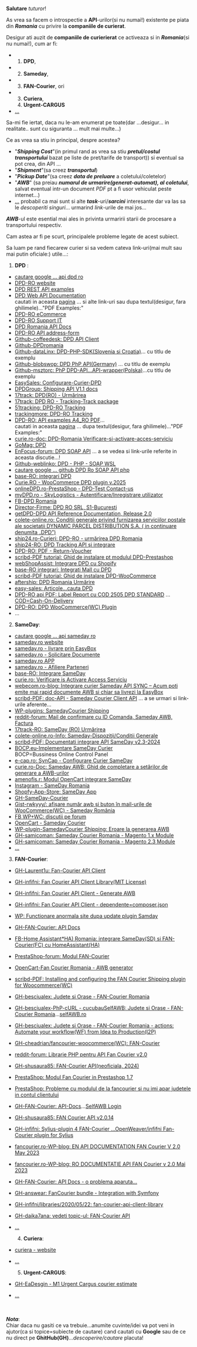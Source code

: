 **Salutare** *tuturor*!

As vrea sa facem o introspectie a **API**-urilor(si nu numai!) existente pe piata din ***Romania*** cu privire la **companiile de curierat**.

Desigur ati auzit de **companiile de curierierat** ce activeaza si in ***Romania***(si nu numai!), cum ar fi:
 
 - 1. **DPD**, 
 - 2. **Sameday**, 
 - 3. **FAN-Courier**, ori
 - 3. **Curiera**,
   4. **Urgent-CARGUS**
 - [...](https://www.scribd.com/document/349001559/sem-4)
 
Sa-mi fie iertat, daca nu le-am enumerat pe toate(dar ...desigur... in realitate.. sunt cu siguranta ... mult mai multe...)

Ce as vrea sa stiu in principal, despre acestea?

   - "***Shipping Cost***"(in primul rand as vrea sa stiu ***pretul/costul transportului*** bazat pe liste de pret/tarife de transport))
     si eventual sa pot crea, din API ...
   - "***Shipment***"(sa creez ***transportul***)
   - "***Pickup Date***"(sa creez ***data de preluare*** a coletului/coletelor)
   - "***AWB***" (sa preiau ***numarul de urmarire(generat-automat),  al coletului***, salvat eventual intr-un document *PDF* pt a fi usor vehiculat peste internet...)
   - [...](https://github.com/vnemes/POILocator/blob/master/locations.txt) probabil ca mai sunt si alte ***task***-uri/***sarcini*** interesante dar va las sa le *descoperiti singuri*... urmarind *link*-urile de mai jos...

  ***AWB***-ul este esential mai ales in privinta urmaririi starii de procesare a transportului respectiv.

  

Cam astea ar fi pe scurt, principalele probleme legate de acest subiect.

Sa luam pe rand fiecarew curier si sa vedem cateva link-uri(mai mult sau mai putin oficiale:) utile...:

1. **DPD** :
 - [cautare google ... api dpd ro](https://www.google.com/search?q=api+dpd+ro&sca_esv=42c55ce90fafe599&rlz=1C1CHBF_enRO1132RO1132&sxsrf=AHTn8zrq3lmx9Pab3kgM_ZmbRXMNp13zWA:1739972261989&source=lnt&tbs=lr:lang_1ro&lr=lang_ro&sa=X&ved=2ahUKEwj27ODk7c-LAxWNQfEDHX9WD5A4FBCnBXoECAQQBw&biw=1920&bih=911&dpr=1)
 - [DPD-RO website](https://www.dpd.com/ro/ro/)
 - [DPD REST API examples](]https://services.dpd.ro/api/api_examples.html)
 - [DPD Web API Documentation](https://api.dpd.ro/web-api.html)
   <br/>cautati in aceasta [pagina](https://api.dpd.ro/web-api.html) ... si alte link-uri sau dupa textul(desigur, fara ghilimele)..."PDF Examples:"
 - [DPD-RO eCommerce](https://www.dpd.com/ro/ro/e-commerce/)
 - [DPD-RO Support IT](https://www.dpd.com/ro/ro/suport-dpd/suport-it/)
 - [DPD Romania API Docs](https://www.aftership.com/carriers/dpd-ro/api)
 - [DPD-RO API address-form](https://services.dpd.ro/address_form/_README.txt)
 - [Github-coffeedesk: DPD API Client](https://github.com/coffeedesk/dpd-api-client-php)
 - [Github-DPDromania](https://github.com/DPDromania)
 - [Github-dataLinx: DPD-PHP-SDK(Slovenia si Croatia)](https://github.com/DataLinx/DPD-PHP-SDK)... cu titlu de exemplu
 - [Github-blobswop: DPD PhP API(Germany)](https://github.com/blobswop/dpd-php-api) ... cu titlu de exemplu
 - [Github-msztorc: PhP DPD-API...API-wrapper(Polska)](https://github.com/msztorc/php-dpd-api)...cu titlu de exemplu
 - [EasySales: Configurare-Curier-DPD](https://support.easy-sales.com/hc/ro/articles/360018572537-Configurare-Curier-DPD)
 - [DPDGroup: Shipping API V1.1 docs](https://nst-preprod.dpsin.dpdgroup.com/api/docs/#nst-shipment-api)
 - [17track: DPD(RO) - Urmărirea](https://www.17track.net/ro/carriers/dpd-ro)
 - [17track: DPD RO - Tracking-Track package](https://www.17track.net/id/carriers/dpd-ro)
 - [51tracking: DPD-RO Tracking](https://www.51tracking.com/dpd-ro-tracking-en)
 - [trackingmore: DPD-RO Tracking](https://www.trackingmore.com/dpd-ro-tracking.html)
 - [DPD-RO: API examples A4_RO PDF](https://api.dpd.ro/examples/A4_RO.pdf)...
   <br/>cautati in aceasta [pagina](https://api.dpd.ro/web-api.html) ... dupa textul(desigur, fara ghilimele)..."PDF Examples:"
 - [curie.ro-doc: DPD-Romania Verificare-si-activare-acces-serviciu](https://curie.ro/documentatie/dpd-romania-verificare-si-activare-acces-serviciu/)
 - [GoMag: DPD](https://help.gomag.ro/hc/ro/articles/360018703954-DPD)
 - [EnFocus-forum: DPD SOAP API](https://forum.enfocus.com/viewtopic.php?t=3796) ... a se vedea si link-urile referite in aceasta discutie...!
 - [Github-weblinko: DPD - PHP - SOAP WSL ](https://github.com/weblinko/php-dpd)
 - [cautare google ... github DPD Ro SOAP API php](https://www.google.com/search?q=github+DPD+Ro+SOAP+API+php&rlz=1C1CHBF_enRO1132RO1132&oq=github+DPD+Ro+SOAP+API+php&gs_lcrp=EgZjaHJvbWUyBggAEEUYOTIKCAEQABiABBiiBDIKCAIQABiABBiiBDIHCAMQABjvBTIKCAQQABiABBiiBDIHCAUQABjvBTIGCAYQRRhA0gEKMTcwMjJqMGoxNagCCLACAfEFSM0IcvDVlKvxBUjNCHLw1ZSr&sourceid=chrome&ie=UTF-8)
 - [base-RO: integrari DPD](https://base.com/ro-RO/integrari/dpd/)
 - [Curie.RO - WooCommerce DPD plugin v.2025](https://curie.ro/woocommerce-dpd/)
 - [onlineDPD.ro-PrestaShop - DPD-Test Contact-us](https://prestashop.onlinedpd.ro/en/contact-us)
 - [myDPD.ro - SkyLogistics - Autentificare/Inregistrare utilizator](https://mydpd.dpd.ro/)
 - [FB-DPD Romania](https://www.facebook.com/DPDRomania/posts/-angaj%C4%83m-curieri-%C3%AEn-echipa-dpd-devabeneficii-salariu-atractiv-bonusuri-de-perfor/970089625145653/)
 - [Director-Firme: DPD RO SRL, S1-Bucuresti](https://www.listafirme.ro/dpd-ro-srl-17117740/)
 - [getDPD-DPD API Reference Documentation, Release 2.0](https://getdpd.com/docs/api/DPDAPIReference.pdf)
 - [colete-online.ro: Conditii generale privind furnizarea serviciilor postale ale societatii DYNAMIC PARCEL DISTRIBUTION S.A. ( in continuare denumita „DPD”)](https://www.colete-online.ro/info/general-conditions-dpd)
 - [ship24.ro-Curieri: DPD-RO - urmărirea DPD Romania](https://www.ship24.com/ro/curieri/dpd-tracking/dpd-ro)
 - [ship24-RO: DPD Tracking API și integrare](https://www.ship24.com/ro/tracking-api/dpd)
 - [DPD-RO: PDF - Return-Voucher](https://api.dpd.ro/examples/ReturnVoucher_RO.pdf)
 - [scribd-PDF tutorial: Ghid de instalare pt modulul DPD-Prestashop](https://www.scribd.com/document/508750241/DPD-Prestashop-Documentatie-instalare-modul)
 - [webShopAssist: Integrare DPD cu Shopify](https://www.webshopassist.com/ro/dpd-app)
 - [base-RO integrari: Integrati Mall cu DPD](https://base.com/ro-RO/integrari/mall_dpd/)
 - [scribd-PDF tutorial: Ghid de instalare DPD-WooCommerce](https://www.scribd.com/document/499035622/Tutorial-DPD-WooCommerce)
 - [aftership: DPD Romania Urmărire](https://www.aftership.com/ro/carriers/dpd-ro)
 - [easy-sales: Articole...cauta DPD](https://support.easy-sales.com/hc/ro/profiles/380238451597-Razvan-Toader?after=ZN5vo2YAAAAAZPY1tmQAAAAAaRJuNiZsCwAA&filter_by=articles&sort_by=recent_user_activity)
 - [DPD-RO api PDF: Label Report cu COD 2505 DPD STANDARD](https://api.dpd.ro/examples/LabelWithCOD_RO.pdf) ... [COD=Cash-On-Delivery](https://forum.opencart.com/viewtopic.php?t=228473)
 - [DPD-RO: DPD WooCommerce(WC) Plugin](https://www.dpd.com/ro/en/e-commerce/woocommerce-plugin/)
 - ...

2. **SameDay**:

 - [cautare google ... api sameday ro](https://www.google.com/search?q=api+sameday+ro&sca_esv=99157084a6b2f2a0&rlz=1C1CHBF_enRO1132RO1132&sxsrf=AHTn8zolWwEqrj7jdzN7_v5GSFrAQJ8paQ:1739975946308&source=lnt&tbs=lr:lang_1ro&lr=lang_ro&sa=X&ved=2ahUKEwjU5cnB-8-LAxWRS_EDHXXzHmwQpwV6BAgBEAc&biw=1920&bih=911&dpr=1)
 - [sameday.ro website](https://sameday.ro/)
 - [sameday.ro - livrare prin EasyBox](https://sameday.ro/intrebari-frecvente/livrare-in-easybox/)
 - [sameday.ro - Solicitare Documente](https://sameday.ro/intrebari-frecvente/solicitare-documente/)
 - [sameday.ro APP](https://sameday.ro/intrebari-frecvente/sameday-app/)
 - [sameday.ro - Afiliere Parteneri](https://sameday.ro/parteneri-sameday/)
 - [base-RO: Integrare SameDay](https://base.com/ro-RO/integrari/sameday/)
 - [curie.ro: Verificare is Activare Access Serviciu](https://curie.ro/documentatie/sameday-verificare-si-activare-acces-serviciu/)
 - [webecom.ro-blog: Integrare curier Sameday API SYNC – Acum poti emite mai rapid documente AWB si chiar sa livrezi la EasyBox ](https://www.webecom.ro/blog/integrare-curier-sameday-api-sync-acum-poti-emite-mai-rapid-documente-awb-si-chiar-sa-livrezi-la-easybox/)
 - [scribd-PDF: doc-API - Sameday Courier Client API](https://www.scribd.com/document/468330897/descarca-documentatia-api-pdf) ... a se urmari si link-urile aferente...
 - [WP-plugins: SamedayCourier Shipping](https://ro.wordpress.org/plugins/samedaycourier-shipping/)
 - [reddit-forum: Mail de confirmare cu ID Comanda, Sameday AWB, Factura](https://www.reddit.com/r/programare/comments/1cnea28/mail_de_confirmare_cu_id_comanda_sameday_awb/)
 - [17track-RO: SameDay (RO) Urmărirea](https://www.17track.net/ro/carriers/sameday-%28ro%29)
 - [colete-online.ro-Info: Sameday-Dispoziţii/Conditii Generale](https://www.colete-online.ro/info/general-conditions-sameday)
 - [scribd-PDF: Documentati integrare API SameDay v2.3-2024](https://www.scribd.com/document/735502958/Documentatie-API-Sameday-v2-3-2024)
 - [BOCP.eu-Implementare SameDay Curier](https://www.bocp.eu/actualizari-actualizari-20/implementare_sameday_curier.htm)
   <br>BOCP=Bussiness Online Control Panel
 - [e-cap.ro: SynCap - Configurare Curier SameDay](https://support.e-cap.ro/ro/configurare-curier-sameday)
 - [curie.ro-Doc: Sameday AWB: Ghid de completare a setărilor de generare a AWB-urilor](https://curie.ro/documentatie/sameday-awb-ghid-de-completare-a-setarilor-de-generare-a-awb-urilor/)
 - [amenofis.r: Modul OpenCart integrare SameDay](https://amenofis.ro/modul-opencart-integrare-sameday)
 - [Instagram - SameDay Romania](https://www.instagram.com/sameday.romania/)
 - [Shopfy-App-Store: SameDay App](https://apps.shopify.com/samedayapp)
 - [GH-SameDay-Courier](https://github.com/sameday-courier)
 - [Gist-rwkyyy/: afișare număr awb și buton în mail-urile de WooCommerce(WC) - Sameday România](https://gist.github.com/rwkyyy/2c60bd8d7b4e0a4400b3c5f8971c76a1?permalink_comment_id=4256027)
 - [FB WP+WC: discutii pe forum](https://www.facebook.com/groups/967830243722613/posts/2019185788587048/)
 - [OpenCart - Sameday Courier](https://www.opencart.com/index.php?route=marketplace/extension/info&extension_id=36126&filter_search=shipping&filter_category_id=4&filter_license=0&filter_download_id=53&sort=date_modified)
 - [WP-plugin-SamedayCourier Shipping: Eroare la generarea AWB](https://wordpress.org/support/topic/eroare-la-generarea-awb/)
 - [GH-samicoman: Sameday Courier Romania - Magento 1.x Module](https://github.com/samicoman/nethuns_sameday)
 - [GH-samicoman: Sameday Courier Romania - Magento 2.3 Module](https://github.com/samicoman/nethuns_sameday_m2)
 - [...](https://www.google.com/search?q=github+sameday+php+romania&sca_esv=ec1d9ca90aff3fe1&rlz=1C1CHBF_enRO1132RO1132&sxsrf=AHTn8zqWHN0V1Dbbrxdtut1AR1Q7Ij9VoA%3A1739981451365&ei=iwK2Z7mEFre6wPAPvrSz6A0&ved=0ahUKEwj59cuCkNCLAxU3HRAIHT7aDN0Q4dUDCBA&uact=5&oq=github+sameday+php+romania&gs_lp=Egxnd3Mtd2l6LXNlcnAiGmdpdGh1YiBzYW1lZGF5IHBocCByb21hbmlhMgUQIRigATIFECEYoAEyBRAhGKABSIUVUPYGWI4TcAF4AZABAJgBpgGgAZ4IqgEDMC44uAEDyAEA-AEBmAIJoAKzCMICChAAGLADGNYEGEeYAwCIBgGQBgeSBwMxLjigB8AY&sclient=gws-wiz-serp)

 3. **FAN-Courier**:

 - [GH-Laurent1u: Fan-Courier API Client](https://github.com/Laurent1u/fan-courier)
 - [GH-infifni: Fan Courier API Client Library(MIT License)](https://github.com/infifni/fan-courier-api-client)
 - [GH-infifni: Fan Courier API Client - Generate AWB](https://github.com/infifni/fan-courier-api-client/blob/master/src/Request/GenerateAwb.php)
 - [GH-infifni: Fan Courier API Client - dependente=composer.json](https://github.com/infifni/fan-courier-api-client/blob/master/composer.json)
 - [WP: Functionare anormala site dupa update plugin Samday](https://wordpress.org/support/topic/functionare-anormala-site-dupa-update-plugin-samday/)
 - [GH-FAN-Courier: API Docs](https://github.com/FAN-Courier/API-Docs?fbclid=IwY2xjawIi19RleHRuA2FlbQIxMAABHbXaXMkUHplMAVwxFZE6Uknmtb3lrwmQhXbXEauTbqXo5WhpEoyCuPJvlA_aem_nyT3tGbfuZYDS8oD0QI6pA)
 - [FB-Home Assistant*HA) Romania: integrare SameDay(SD) si FAN-Courier(FC) cu HomeAssistant(HA)](https://www.facebook.com/groups/HomeAssistantRomania/posts/7850718131697247/)
 - [PrestaShop-forum: Modul FAN-Courier](https://www.prestashop.com/forums/topic/215417-modul-fan-courier/)
 - [OpenCart-Fan Courier Romania - AWB generator](https://www.opencart.com/index.php?route=marketplace/extension/info&extension_id=29736&filter_category_id=5&filter_download_id=39&sort=price&page=9)
 - [scribd-PDF: Installing and configuring the FAN Courier Shipping plugin for Woocommerce(WC)](https://www.scribd.com/document/312860471/Installing-and-Configuring-the-FAN-Courier-Shipping-Plugin-for-Woocommerce)
 - [GH-besciualex: Judete si Orase - FAN-Courier Romania](https://github.com/besciualex/judete-si-orase-romania-fan-curier)
 - [GH-besciualex-PhP-cURL - cucubauSelfAWB: Judete si Orase - FAN-Courier Romania](https://github.com/besciualex/judete-si-orase-romania-fan-curier/blob/master/cucubau.php)...[selfAWB.ro](http://www.selfawb.ro)
 - [GH-besciualex: Judete si Orase - FAN-Courier Romania - actions: Automate your workflow(WF) from Idea to Production(I2P)](https://github.com/besciualex/judete-si-orase-romania-fan-curier/actions)
 - [GH-cheadrian/fancourier-woocommerce(WC): FAN-Courier](https://github.com/cheadrian/fancourier-woocommerce/blob/master/fan_courier.php)
 - [reddit-forum: Librarie PHP pentru API Fan Courier v2.0](https://www.reddit.com/r/programare/comments/18s413e/librarie_php_pentru_api_fan_courier_v20/)
 - [GH-shusaura85: FAN-Courier API(neoficiala, 2024)](https://github.com/shusaura85/fancourier-api)
 - [PrestaShop: Modul Fan Courier in Prestashop 1.7](https://www.prestashop.com/forums/topic/663807-modul-fan-courier-in-prestashop-17/)
 - [PrestaShop: Probleme cu modulul de la fancourier si nu imi apar judetele in contul clientului](https://www.prestashop.com/forums/topic/854970-probleme-cu-modulul-de-la-fancourier-si-nu-imi-apar-judetele-in-contul-clientului/)
 - [GH-FAN-Courier: API-Docs](https://github.com/FAN-Courier/API-Docs)...[SelfAWB Login](https://www.selfawb.ro/new/login)
 - [GH-shusaura85: FAN Courier API v2.0.14](https://github.com/shusaura85/fancourier-api/releases)
 - [GH-infifni: Sylius-plugin 4 FAN-Courier ](https://github.com/infifni/sylius-fan-courier-plugin) [...OpenWeaver/infifni Fan-Courier plugin for Sylius](https://kandi.openweaver.com/php/infifni/sylius-fan-courier-plugin)
 - [fancourier.ro-WP-blog: EN API DOCUMENTATION FAN Courier V 2.0 May 2023](https://www.fancourier.ro/wp-content/uploads/2023/07/EN_FANCourier_API-2.0-160523.pdf)
 - [fancourier.ro-WP-blog: RO DOCUMENTATIE API FAN Courier v 2.0 Mai 2023](https://www.fancourier.ro/wp-content/uploads/2023/07/RO_FANCourier_API-2.0-100523.pdf)
 - [GH-FAN-Courier: API Docs - o problema aparuta...](https://github.com/FAN-Courier/API-Docs/issues)
 - [GH-answear: FanCourier bundle - Integration with Symfony](https://github.com/answear/fan-courier-bundle/blob/main/README.md)
 - [GH-infifni/libraries/2020/05/22: fan-courier-api-client-library](https://infifni.github.io/php/libraries/2020/05/22/fan-courier-api-client-library.html)
 - [GH-daika7ana: vedeti topic-ul: FAN-Courier API](https://github.com/daika7ana)
 - [...](https://www.google.com/search?q=github+fan+courier&sca_esv=ec1d9ca90aff3fe1&rlz=1C1CHBF_enRO1132RO1132&sxsrf=AHTn8zp1qcQGXlka4OyX5Yp9RJJ5d6sM2A%3A1739981375980&ei=PwK2Z_a1O8GGwPAP9a3VoA0&ved=0ahUKEwi20dLej9CLAxVBAxAIHfVWFdQQ4dUDCBA&uact=5&oq=github+fan+courier&gs_lp=Egxnd3Mtd2l6LXNlcnAiEmdpdGh1YiBmYW4gY291cmllcjIEECMYJzIIEAAYgAQYogQyCBAAGIAEGKIEMggQABiABBiiBDIIEAAYgAQYogQyCBAAGIAEGKIESIEZUP4HWMQWcAF4AZABAJgBhAGgAeMHqgEDMC44uAEDyAEA-AEBmAIJoAL9B8ICChAAGLADGNYEGEfCAgUQABjvBZgDAIgGAZAGCJIHAzEuOKAHliQ&sclient=gws-wiz-serp)

   4. **Curiera**:

 - [curiera - website](https://curiera.ro/)
 - [...](https://vladilie.ro/ro/blog/euplatesc-nodejs)

   5. **Urgent-CARGUS**:

 - [GH-EaDesgin - M1 Urgent Cargus courier estimate](https://github.com/EaDesgin/m1-urgent-cargus-courier-estimate)
 - [...](https://github.com/itrack/CursBNR)
   
<br/><br/>***Nota***: 
<br/>Chiar daca nu gasiti ce va trebuie...anumite cuvinte/idei va pot veni in ajutor(ca si topice=subiecte de cautare) cand cautati cu **Google** sau de ce nu direct pe **GhitHub(GH)**...*descoperire/cautare* placuta! 
